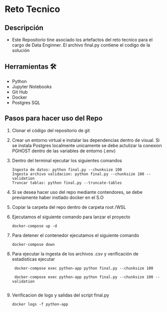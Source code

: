 # Reto Tecnico

## Descripción

- Este Repositorio tine asociado los artefactos del reto tecnico para el cargo de Data Enginner. El archivo final.py contiene el codigo de la solución

## Herramientas 🛠️

- Python
- Jupyter Notebooks
- Git Hub
- Docker
- Postgres SQL

## Pasos para hacer uso del Repo

1. Clonar el código del repositorio de git
2. Crear un entorno virtual e instalar las dependencias dentro de visual. Si se instala Postgres localmente unicamente se debe actulizar la conexion PGHOST dentro de las variables de entorno (.env)
3. Dentro del terminal ejecutar los siguientes comandos

   ```
   Ingesta de datos: python final.py --chunksize 100
   Ingesta archivo validacion: python final.py --chunksize 100 --validation
   Truncar tablas: python final.py --truncate-tables

   ```

4. Si se desea hacer uso del repo mediante contendores, se debe previamente haber instlado docker en el S.O

5. Copiar la carpeta del repo dentro de carpeta root /WSL
6. Ejecutamos el siguiente comando para lanzar el proyecto

   ```
   docker-compose up -d
   ```

7. Para detener el contenedor ejecutamos el siguiente comando

   ```
   docker-compose down
   ```

8. Para ejecutar la ingesta de los archivos .csv y verificación de estadisticas ejecutar

   ```
    docker-compose exec python-app python final.py --chunksize 100

    docker-compose exec python-app python final.py --chunksize 100 --validation


   ```

9. Verificacion de logs y salidas del script final.py
   ```
   docker logs -f python-app
   ```
